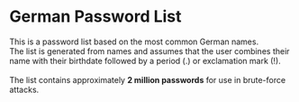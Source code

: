 # German Password List
This is a password list based on the most common German names. <br>
The list is generated from names and assumes that the user combines their name with their birthdate followed by a period (.) or exclamation mark (!). <br> <br>
The list contains approximately **2 million passwords** for use in brute-force attacks.
